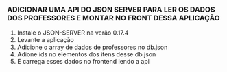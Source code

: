### ADICIONAR UMA API DO JSON SERVER PARA LER OS DADOS DOS PROFESSORES E MONTAR NO FRONT DESSA APLICAÇÃO

1. Instale o JSON-SERVER na verão 0.17.4
2. Levante a aplicação
3. Adicione o array de dados de professores no db.json
4. Adione ids no elementos dos itens desse db.json
5. E carrega esses dados no frontend lendo a api